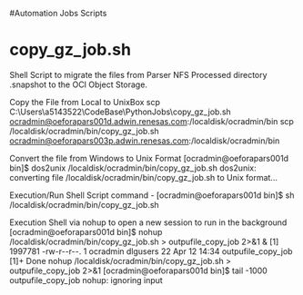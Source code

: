 #Automation Jobs Scripts

# copy_gz_job.sh
Shell Script to migrate the files from Parser NFS Processed directory .snapshot to the OCI Object Storage.

Copy the File from Local to UnixBox
scp C:\Users\a5143522\CodeBase\PythonJobs\copy_gz_job.sh ocradmin@oeforapars001d.adwin.renesas.com:/localdisk/ocradmin/bin
scp /localdisk/ocradmin/bin/copy_gz_job.sh ocradmin@oeforapars003p.adwin.renesas.com:/localdisk/ocradmin/bin

Convert the file from Windows to Unix Format
[ocradmin@oeforapars001d bin]$ dos2unix /localdisk/ocradmin/bin/copy_gz_job.sh
dos2unix: converting file /localdisk/ocradmin/bin/copy_gz_job.sh to Unix format...

Execution/Run Shell Script command  - [ocradmin@oeforapars001d bin]$ sh /localdisk/ocradmin/bin/copy_gz_job.sh

Execution Shell via nohup to open a new session to run in the background
[ocradmin@oeforapars001d bin]$ nohup /localdisk/ocradmin/bin/copy_gz_job.sh  > outpufile_copy_job 2>&1 &
[1] 1997781
-rw-r--r--.  1 ocradmin dlgusers   22 Apr 12 14:34 outpufile_copy_job
[1]+  Done                    nohup /localdisk/ocradmin/bin/copy_gz_job.sh > outpufile_copy_job 2>&1
[ocradmin@oeforapars001d bin]$ tail -1000 outpufile_copy_job
nohup: ignoring input
